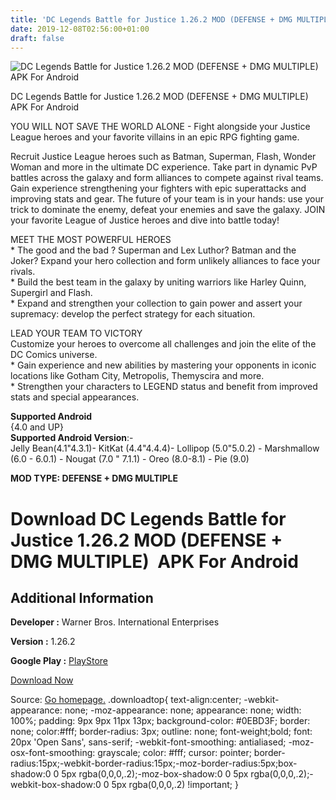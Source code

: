 ```yaml
---
title: 'DC Legends Battle for Justice 1.26.2 MOD (DEFENSE + DMG MULTIPLE)  APK For Android'
date: 2019-12-08T02:56:00+01:00
draft: false
---
```


![DC Legends Battle for Justice 1.26.2 MOD (DEFENSE + DMG MULTIPLE)  APK For Android](https://i1.wp.com/apkhome.net/wp-content/uploads/2019/12/DC-Legends-Battle-for-Justice.png "DC Legends Battle for Justice 1.26.2 MOD (DEFENSE + DMG MULTIPLE)  APK For Android")

  

DC Legends Battle for Justice 1.26.2 MOD (DEFENSE + DMG MULTIPLE)  APK For Android

YOU WILL NOT SAVE THE WORLD ALONE - Fight alongside your Justice League heroes and your favorite villains in an epic RPG fighting game.

Recruit Justice League heroes such as Batman, Superman, Flash, Wonder Woman and more in the ultimate DC experience. Take part in dynamic PvP battles across the galaxy and form alliances to compete against rival teams. Gain experience strengthening your fighters with epic superattacks and improving stats and gear. The future of your team is in your hands: use your trick to dominate the enemy, defeat your enemies and save the galaxy. JOIN your favorite League of Justice heroes and dive into battle today!

MEET THE MOST POWERFUL HEROES  
\* The good and the bad ? Superman and Lex Luthor? Batman and the Joker? Expand your hero collection and form unlikely alliances to face your rivals.  
\* Build the best team in the galaxy by uniting warriors like Harley Quinn, Supergirl and Flash.  
\* Expand and strengthen your collection to gain power and assert your supremacy: develop the perfect strategy for each situation.

LEAD YOUR TEAM TO VICTORY  
Customize your heroes to overcome all challenges and join the elite of the DC Comics universe.  
\* Gain experience and new abilities by mastering your opponents in iconic locations like Gotham City, Metropolis, Themyscira and more.  
\* Strengthen your characters to LEGEND status and benefit from improved stats and special appearances.

**Supported Android**  
{4.0 and UP}  
**Supported Android Version**:-  
Jelly Bean(4.1"4.3.1)- KitKat (4.4"4.4.4)- Lollipop (5.0"5.0.2) - Marshmallow (6.0 - 6.0.1) - Nougat (7.0 " 7.1.1) - Oreo (8.0-8.1) - Pie (9.0)

**MOD TYPE: DEFENSE + DMG MULTIPLE**

Download DC Legends Battle for Justice 1.26.2 MOD (DEFENSE + DMG MULTIPLE)  APK For Android
============================================================================================

Additional Information
----------------------

**Developer :** Warner Bros. International Enterprises

**Version :** 1.26.2

**Google Play :** [PlayStore](https://play.google.com/store/apps/details?id=com.wb.goog.dc.legends)

  

[Download Now](https://store4app.co/post/dc-legends-battle-for-justice-1-26-2-mod-defense-dmg-multiple-apk-for-android_1575734542)

  
Source: [Go homepage.](https://store4app.co/post/dc-legends-battle-for-justice-1-26-2-mod-defense-dmg-multiple-apk-for-android_1575734542) .downloadtop{ text-align:center; -webkit-appearance: none; -moz-appearance: none; appearance: none; width: 100%; padding: 9px 9px 11px 13px; background-color: #0EBD3F; border: none; color:#fff; border-radius: 3px; outline: none; font-weight;bold; font: 20px 'Open Sans', sans-serif; -webkit-font-smoothing: antialiased; -moz-osx-font-smoothing: grayscale; color: #fff; cursor: pointer; border-radius:15px;-webkit-border-radius:15px;-moz-border-radius:5px;box-shadow:0 0 5px rgba(0,0,0,.2);-moz-box-shadow:0 0 5px rgba(0,0,0,.2);-webkit-box-shadow:0 0 5px rgba(0,0,0,.2) !important; }